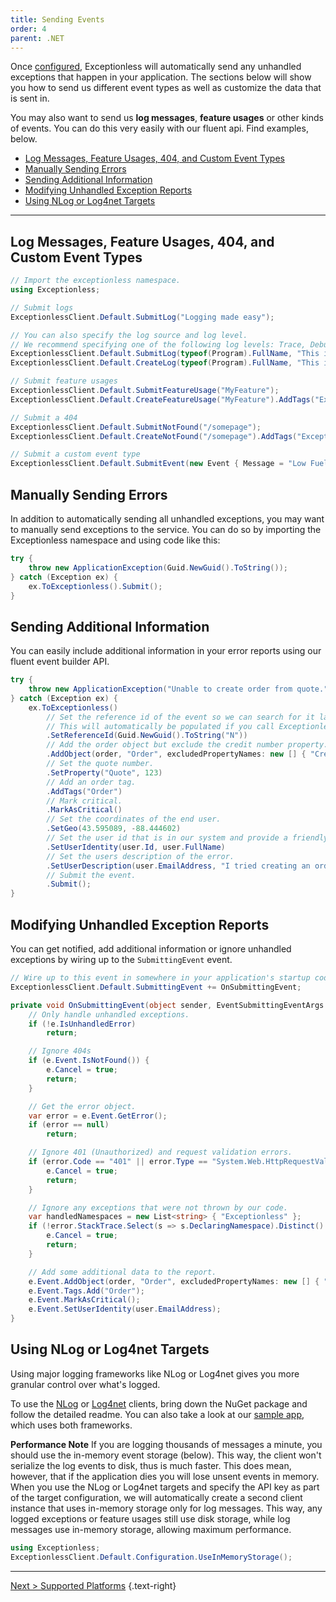 ```yaml
---
title: Sending Events
order: 4
parent: .NET
---
```

Once [configured](configuration.md), Exceptionless will automatically send any unhandled exceptions that happen in your application. The sections below will show you how to send us different event types as well as customize the data that is sent in.

You may also want to send us **log messages**, **feature usages** or other kinds of events. You can do this very easily with our fluent api. Find examples, below.

- [Log Messages, Feature Usages, 404, and Custom Event Types](#log-messages-feature-usages-404-and-custom-event-types)
- [Manually Sending Errors](#manually-sending-errors)
- [Sending Additional Information](#sending-additional-information)
- [Modifying Unhandled Exception Reports](#modifying-unhandled-exception-reports)
- [Using NLog or Log4net Targets](#using-nlog-or-log4net-targets)

***

## Log Messages, Feature Usages, 404, and Custom Event Types

```csharp
// Import the exceptionless namespace.
using Exceptionless;

// Submit logs
ExceptionlessClient.Default.SubmitLog("Logging made easy");

// You can also specify the log source and log level.
// We recommend specifying one of the following log levels: Trace, Debug, Info, Warn, Error
ExceptionlessClient.Default.SubmitLog(typeof(Program).FullName, "This is so easy", "Info");
ExceptionlessClient.Default.CreateLog(typeof(Program).FullName, "This is so easy", "Info").AddTags("Exceptionless").Submit();

// Submit feature usages
ExceptionlessClient.Default.SubmitFeatureUsage("MyFeature");
ExceptionlessClient.Default.CreateFeatureUsage("MyFeature").AddTags("Exceptionless").Submit();

// Submit a 404
ExceptionlessClient.Default.SubmitNotFound("/somepage");
ExceptionlessClient.Default.CreateNotFound("/somepage").AddTags("Exceptionless").Submit();

// Submit a custom event type
ExceptionlessClient.Default.SubmitEvent(new Event { Message = "Low Fuel", Type = "racecar", Source = "Fuel System" });
```

## Manually Sending Errors

In addition to automatically sending all unhandled exceptions, you may want to manually send exceptions to the service. You can do so by importing the Exceptionless namespace and using code like this:

```csharp
try {
    throw new ApplicationException(Guid.NewGuid().ToString());
} catch (Exception ex) {
    ex.ToExceptionless().Submit();
}
```

## Sending Additional Information

You can easily include additional information in your error reports using our fluent event builder API.

```csharp
try {
    throw new ApplicationException("Unable to create order from quote.");
} catch (Exception ex) {
    ex.ToExceptionless()
        // Set the reference id of the event so we can search for it later (reference:id).
        // This will automatically be populated if you call ExceptionlessClient.Default.Configuration.UseReferenceIds();
        .SetReferenceId(Guid.NewGuid().ToString("N"))
        // Add the order object but exclude the credit number property.
        .AddObject(order, "Order", excludedPropertyNames: new [] { "CreditCardNumber" }, maxDepth: 2)
        // Set the quote number.
        .SetProperty("Quote", 123)
        // Add an order tag.
        .AddTags("Order")
        // Mark critical.
        .MarkAsCritical()
        // Set the coordinates of the end user.
        .SetGeo(43.595089, -88.444602)
        // Set the user id that is in our system and provide a friendly name.
        .SetUserIdentity(user.Id, user.FullName)
        // Set the users description of the error.
        .SetUserDescription(user.EmailAddress, "I tried creating an order from my saved quote.")
        // Submit the event.
        .Submit();
}
```

## Modifying Unhandled Exception Reports

You can get notified, add additional information or ignore unhandled exceptions by wiring up to the `SubmittingEvent` event.

```csharp
// Wire up to this event in somewhere in your application's startup code.
ExceptionlessClient.Default.SubmittingEvent += OnSubmittingEvent;

private void OnSubmittingEvent(object sender, EventSubmittingEventArgs e) {
    // Only handle unhandled exceptions.
    if (!e.IsUnhandledError)
        return;

    // Ignore 404s
    if (e.Event.IsNotFound()) {
        e.Cancel = true;
        return;
    }

    // Get the error object.
    var error = e.Event.GetError();
    if (error == null)
        return;

    // Ignore 401 (Unauthorized) and request validation errors.
    if (error.Code == "401" || error.Type == "System.Web.HttpRequestValidationException") {
        e.Cancel = true;
        return;
    }

    // Ignore any exceptions that were not thrown by our code.
    var handledNamespaces = new List<string> { "Exceptionless" };
    if (!error.StackTrace.Select(s => s.DeclaringNamespace).Distinct().Any(ns => handledNamespaces.Any(ns.Contains))) {
        e.Cancel = true;
        return;
    }

    // Add some additional data to the report.
    e.Event.AddObject(order, "Order", excludedPropertyNames: new [] { "CreditCardNumber" }, maxDepth: 2);
    e.Event.Tags.Add("Order");
    e.Event.MarkAsCritical();
    e.Event.SetUserIdentity(user.EmailAddress);
}
```

## Using NLog or Log4net Targets

Using major logging frameworks like NLog or Log4net gives you more granular control over what's logged.

To use the [NLog](https://www.nuget.org/packages/exceptionless.nlog) or [Log4net](https://www.nuget.org/packages/exceptionless.log4net) clients, bring down the NuGet package and follow the detailed readme. You can also take a look at our [sample app](https://github.com/exceptionless/Exceptionless.Net/tree/master/samples/Exceptionless.SampleConsole), which uses both frameworks.

**Performance Note**
If you are logging thousands of messages a minute, you should use the in-memory event storage (below). This way, the client won't serialize the log events to disk, thus is much faster. This does mean, however, that if the application dies you will lose unsent events in memory. When you use the NLog or Log4net targets and specify the API key as part of the target configuration, we will automatically create a second client instance that uses in-memory storage only for log messages. This way, any logged exceptions or feature usages still use disk storage, while log messages use in-memory storage, allowing maximum performance.

```csharp
using Exceptionless;
ExceptionlessClient.Default.Configuration.UseInMemoryStorage();
```

---

[Next > Supported Platforms](supported-platforms.md) {.text-right}